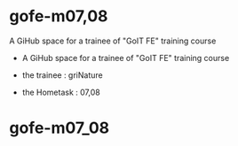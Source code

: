 # gofe-m07,08
A GiHub space for a trainee of "GoIT FE" training course

* A GiHub space for a trainee of "GoIT FE" training course
* the trainee : griNature

* the Hometask : 07,08
# gofe-m07_08
